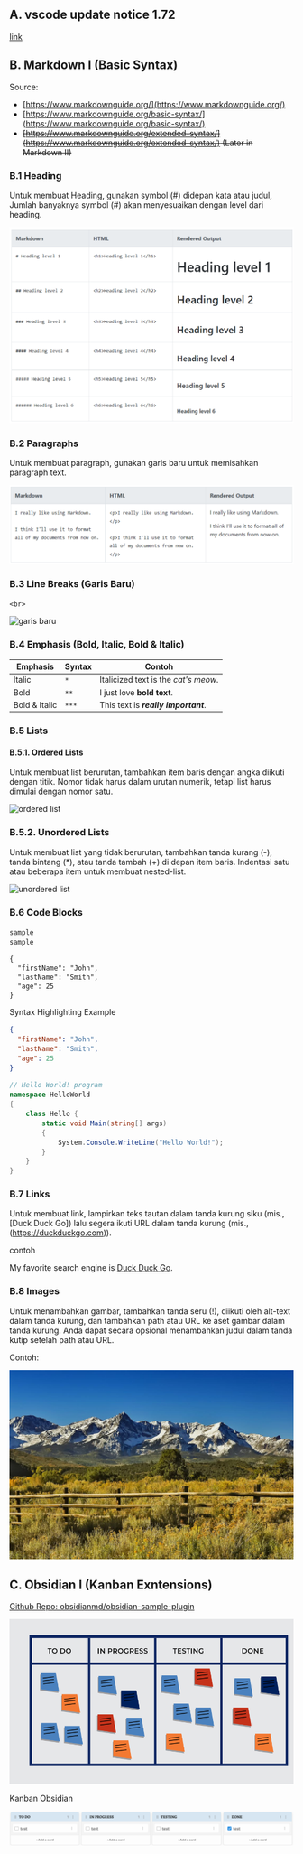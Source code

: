## A. vscode update notice 1.72

[link](https://programmingunama.readthedocs.io/id/latest/materi/vscode_1_72/)

## B. Markdown I (Basic Syntax)

Source:

- [https://www.markdownguide.org/](https://www.markdownguide.org/)
- [https://www.markdownguide.org/basic-syntax/](https://www.markdownguide.org/basic-syntax/)
- ~~[https://www.markdownguide.org/extended-syntax/](https://www.markdownguide.org/extended-syntax/) (Later in Markdown II)~~


### B.1 Heading

Untuk membuat Heading, gunakan symbol (#) didepan kata atau judul, Jumlah banyaknya symbol (#) akan menyesuaikan dengan level dari heading.

![heading](pertemuan_6/heading.png)

<!-- Contoh:
# Heading 1
## Heading 2
### Heading 3
#### Heading 4
##### Heading 5
###### Heading 6 -->


### B.2 Paragraphs


Untuk membuat paragraph, gunakan garis baru untuk memisahkan paragraph text.

![paragraph](pertemuan_6/paragraph.png)

<!-- Contoh:

Lorem ipsum dolor sit amet, consectetur adipiscing elit, sed do eiusmod tempor incididunt ut labore et dolore magna aliqua. Ut enim ad minim veniam, quis nostrud exercitation ullamco laboris nisi ut aliquip ex ea commodo consequat. 

Duis aute irure dolor in reprehenderit in voluptate velit esse cillum dolore eu fugiat nulla pariatur. Excepteur sint occaecat cupidatat non proident, sunt in culpa qui officia deserunt mollit anim id est laborum. -->

### B.3 Line Breaks (Garis Baru)

```<br>```

![garis baru](pertemuan_6/garis_baru.png)

### B.4 Emphasis (Bold, Italic, Bold & Italic)

|Emphasis|Syntax|Contoh|
|--|--|--|
|Italic|`*`|Italicized text is the *cat's meow*.|
|Bold|`**`|I just love **bold text**.|
|Bold & Italic|`***`|This text is ***really important***.|

<!-- Contoh

Italicized text is the *cat's meow*.

I just love **bold text**.

This text is ***really important***. -->

### B.5 Lists

#### B.5.1. Ordered Lists
Untuk membuat list berurutan, tambahkan item baris dengan angka diikuti dengan titik. Nomor tidak harus dalam urutan numerik, tetapi list harus dimulai dengan nomor satu.

![ordered list](pertemuan_6/ordered_list.png)

<!-- Contoh:

1. First item
2. Second item
3. Third item
4. Fourth item -->

### B.5.2. Unordered Lists
Untuk membuat list yang tidak berurutan, tambahkan tanda kurang (-), tanda bintang (*), atau tanda tambah (+) di depan item baris. Indentasi satu atau beberapa item untuk membuat nested-list.

![unordered list](pertemuan_6/unordered_list.png)

<!-- Contoh:

- First item
- Second item
- Third item
- Fourth item -->

### B.6 Code Blocks

`sample` <br>
``sample`` <br>

```
{
  "firstName": "John",
  "lastName": "Smith",
  "age": 25
}
```
Syntax Highlighting Example

```json
{
  "firstName": "John",
  "lastName": "Smith",
  "age": 25
}
```

```csharp
// Hello World! program
namespace HelloWorld
{
    class Hello {         
        static void Main(string[] args)
        {
            System.Console.WriteLine("Hello World!");
        }
    }
}
```

### B.7 Links
Untuk membuat link, lampirkan teks tautan dalam tanda kurung siku (mis., [Duck Duck Go]) lalu segera ikuti URL dalam tanda kurung (mis., (https://duckduckgo.com)).

contoh

My favorite search engine is [Duck Duck Go](https://duckduckgo.com).

### B.8 Images
Untuk menambahkan gambar, tambahkan tanda seru (!), diikuti oleh alt-text dalam tanda kurung, dan tambahkan path atau URL ke aset gambar dalam tanda kurung. Anda dapat secara opsional menambahkan judul dalam tanda kutip setelah path atau URL.

Contoh:

![The San Juan Mountains are beautiful!](pertemuan_6/san-juan-mountains.jpg "San Juan Mountains")

## C. Obsidian I (Kanban Exntensions)

[Github Repo: obsidianmd/obsidian-sample-plugin](https://github.com/mgmeyers/obsidian-kanban)

![kanban](pertemuan_6/kanban.png)

Kanban Obsidian

![kanban](pertemuan_6/todo_obsidian.png)